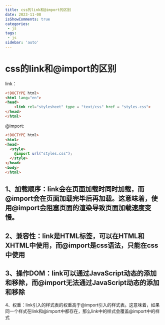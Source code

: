 ```yaml
---
title: css的link和@import的区别
date: 2023-11-08
isShowComments: true    
categories:
 - js
tags:
 - js
sidebar: 'auto'
---
```

# css的link和@import的区别
link：
```html
<!DOCTYPE html>
<html lang="en">
<head>
    <link rel="stylesheet" type = "text/css" href = "styles.css">
</head>
</html>
```

@import:
```html
<!DOCTYPE html>
<html>
<head>
  <style>
    @import url("styles.css");
  </style>
</head>
<body>
</html>
```


1、加载顺序：link会在页面加载时同时加载，而@import会在页面加载完毕后再加载。这意味着，使用@import会阻塞页面的渲染导致页面加载速度变慢。
---

2、兼容性：link是HTML标签，可以在HTML和XHTML中使用，而@import是css语法，只能在css中使用
---

3、操作DOM：link可以通过JavaScript动态的添加和移除，而@import无法通过JavaScript动态的添加和移除
---

4、权重：link引入的样式表的权重高于@import引入的样式表。这意味着，如果同一个样式在link和@import中都存在，那么link中的样式会覆盖@import中的样式